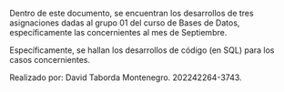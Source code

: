 Dentro de este documento, se encuentran los desarrollos de tres asignaciones dadas al grupo 01 del curso de Bases de Datos, específicamente las concernientes al mes de Septiembre.

Específicamente, se hallan los desarrollos de código (en SQL) para los casos concernientes.

Realizado por: David Taborda Montenegro.  202242264-3743.
